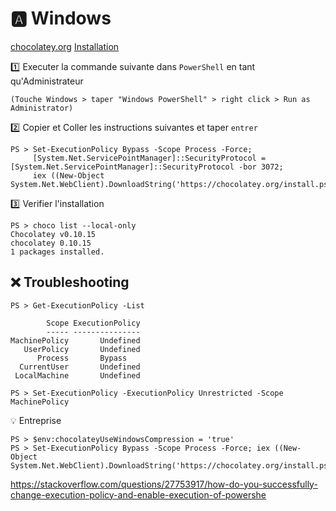 # :a: Windows

[chocolatey.org](http://chocolatey.org/) [Installation](https://chocolatey.org/install)

:one: Executer la commande suivante dans `PowerShell` en tant qu'Administrateur

```
(Touche Windows > taper "Windows PowerShell" > right click > Run as Administrator)
```

:two: Copier et Coller les instructions suivantes et taper `entrer`

```
PS > Set-ExecutionPolicy Bypass -Scope Process -Force; 
     [System.Net.ServicePointManager]::SecurityProtocol = [System.Net.ServicePointManager]::SecurityProtocol -bor 3072; 
     iex ((New-Object System.Net.WebClient).DownloadString('https://chocolatey.org/install.ps1'))
```

:three: Verifier l'installation

```
PS > choco list --local-only
Chocolatey v0.10.15
chocolatey 0.10.15
1 packages installed.
```

## :x: Troubleshooting

```
PS > Get-ExecutionPolicy -List

        Scope ExecutionPolicy
        ----- ---------------
MachinePolicy       Undefined
   UserPolicy       Undefined
      Process       Bypass
  CurrentUser       Undefined
 LocalMachine       Undefined
```


```
PS > Set-ExecutionPolicy -ExecutionPolicy Unrestricted -Scope MachinePolicy
```


:bulb: Entreprise

```
PS > $env:chocolateyUseWindowsCompression = 'true'
PS > Set-ExecutionPolicy Bypass -Scope Process -Force; iex ((New-Object System.Net.WebClient).DownloadString('https://chocolatey.org/install.ps1'))
```

https://stackoverflow.com/questions/27753917/how-do-you-successfully-change-execution-policy-and-enable-execution-of-powershe

